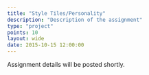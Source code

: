 ```yaml
---
title: "Style Tiles/Personality"
description: "Description of the assignment"
type: "project"
points: 10
layout: wide
date: 2015-10-15 12:00:00
---
```


Assignment details will be posted shortly.